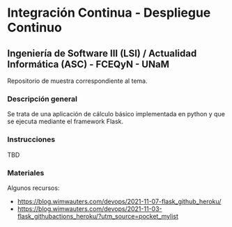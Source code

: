 # Integración Continua - Despliegue Continuo

## Ingeniería de Software III (LSI) / Actualidad Informática (ASC) - FCEQyN - UNaM

Repositorio de muestra correspondiente al tema.

### Descripción general

Se trata de una aplicación de cálculo básico implementada en python y que se ejecuta mediante el framework Flask.

### Instrucciones

TBD

### Materiales

Algunos recursos:
* https://blog.wimwauters.com/devops/2021-11-07-flask_github_heroku/
* https://blog.wimwauters.com/devops/2021-11-03-flask_githubactions_heroku/?utm_source=pocket_mylist